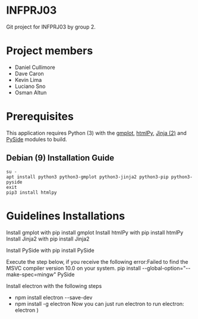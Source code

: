 # INFPRJ03
Git project for INFPRJ03 by group 2.

# Project members
- Daniel Cullimore
- Dave Caron
- Kevin Lima
- Luciano Sno
- Osman Altun

# Prerequisites
This application requires Python (3) with the [gmplot](https://github.com/vgm64/gmplot), [htmlPy](https://github.com/amol-mandhane/htmlPy), [Jinja (2)](https://github.com/pallets/jinja) and [PySide](https://github.com/pyside/PySide) modules to build.
## Debian (9) Installation Guide
```shell
su -
apt install python3 python3-gmplot python3-jinja2 python3-pip python3-pyside
exit
pip3 install htmlpy
```
# Guidelines Installations
Install gmplot with pip install gmplot
Install htmlPy with pip install htmlPy
Install Jinja2 with pip install Jinja2

Install PySide with pip install PySide 

Execute the step below, if you receive the following error:Failed to find the MSVC compiler version 10.0 on your system.
pip install --global-option="--make-spec=mingw" PySide

Install electron with the following steps
- npm install electron --save-dev
- npm install -g electron
Now you can just run electron to run electron:
electron
)
